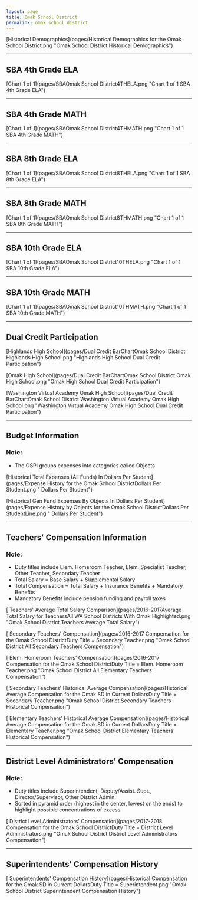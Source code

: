 ```yaml
---
layout: page
title: Omak School District
permalink: omak school district
---
```



[Historical Demographics](pages/Historical Demographics for the Omak School District.png "Omak School District Historical Demographics")

___

## SBA 4th Grade ELA

[Chart 1 of 1](pages/SBAOmak School District4THELA.png "Chart 1 of 1 SBA 4th Grade ELA")


___

## SBA 4th Grade MATH

[Chart 1 of 1](pages/SBAOmak School District4THMATH.png "Chart 1 of 1 SBA 4th Grade MATH")


___

## SBA 8th Grade ELA

[Chart 1 of 1](pages/SBAOmak School District8THELA.png "Chart 1 of 1 SBA 8th Grade ELA")


___

## SBA 8th Grade MATH

[Chart 1 of 1](pages/SBAOmak School District8THMATH.png "Chart 1 of 1 SBA 8th Grade MATH")


___

## SBA 10th Grade ELA

[Chart 1 of 1](pages/SBAOmak School District10THELA.png "Chart 1 of 1 SBA 10th Grade ELA")


___

## SBA 10th Grade MATH

[Chart 1 of 1](pages/SBAOmak School District10THMATH.png "Chart 1 of 1 SBA 10th Grade MATH")


___

## Dual Credit Participation

[Highlands High School](pages/Dual Credit BarChartOmak School District Highlands High School.png "Highlands High School Dual Credit Participation")

[Omak High School](pages/Dual Credit BarChartOmak School District Omak High School.png "Omak High School Dual Credit Participation")

[Washington Virtual Academy Omak High School](pages/Dual Credit BarChartOmak School District Washington Virtual Academy Omak High School.png "Washington Virtual Academy Omak High School Dual Credit Participation")


___

## Budget Information
### Note:
- The OSPI groups expenses into categories called Objects

[Historical Total Expenses (All Funds) In Dollars Per Student](pages/Expense History for the Omak School DistrictDollars Per Student.png " Dollars Per Student")

[Historical Gen Fund Expenses By Objects In Dollars Per Student](pages/Expense History by Objects for the Omak School DistrictDollars Per StudentLine.png " Dollars Per Student")


___

## Teachers' Compensation Information
### Note:
- Duty titles include Elem. Homeroom Teacher, Elem. Specialist Teacher, Other Teacher, Secondary Teacher
- Total Salary = Base Salary + Supplemental Salary
- Total Compensation = Total Salary + Insurance Benefits + Mandatory Benefits
- Mandatory Benefits include pension funding and payroll taxes

[ Teachers' Average Total Salary Comparison](pages/2016-2017Average Total Salary for TeachersAll WA School Districts With Omak Highlighted.png "Omak School District Teachers Average Total Salary")

[ Secondary Teachers' Compensation](pages/2016-2017 Compensation for the Omak School DistrictDuty Title = Secondary Teacher.png "Omak School District All Secondary Teachers Compensation")

[ Elem. Homeroom Teachers' Compensation](pages/2016-2017 Compensation for the Omak School DistrictDuty Title = Elem. Homeroom Teacher.png "Omak School District All Elementary Teachers Compensation")

[ Secondary Teachers' Historical Average Compensation](pages/Historical Average Compensation for the Omak SD in Current DollarsDuty Title = Secondary Teacher.png "Omak School District Secondary Teachers Historical Compensation")

[ Elementary Teachers' Historical Average Compensation](pages/Historical Average Compensation for the Omak SD in Current DollarsDuty Title = Elementary Teacher.png "Omak School District Elementary Teachers Historical Compensation")


___

## District Level Administrators' Compensation

### Note:
- Duty titles include Superintendent, Deputy/Assist. Supt., Director/Supervisor, Other District Admin.
- Sorted in pyramid order (highest in the center, lowest on the ends) to highlight possible concentrations of excess.

[ District Level Administrators' Compensation](pages/2017-2018 Compensation for the Omak School DistrictDuty Title = District Level Administrators.png "Omak School District District Level Administrators Compensation")


___

## Superintendents' Compensation History

[ Superintendents' Compensation History](pages/Historical Compensation for the Omak SD in Current DollarsDuty Title = Superintendent.png "Omak School District Superintendent Compensation History")

